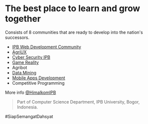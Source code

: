# The best place to learn and grow together

Consists of 8 communities that are ready to develop into the nation's successors.

- [IPB Web Development Community](https://www.instagram.com/iwdc_ipb/)
- [AgriUX](https://www.instagram.com/agriux/)
- [Cyber Security IPB](https://www.youtube.com/@CyberSecurityIPB)
- [Game Reality](https://www.instagram.com/gary_ipb/)
- Agribot
- [Data Mining](https://www.instagram.com/damingipb/)
- [Mobile Apps Development](https://www.instagram.com/mad.ipb/)
- Competitive Programming

More info [@HimalkomIPB](https://www.instagram.com/himalkomipb/)

> Part of Computer Science Department, IPB University, Bogor, Indonesia.

 #SiapSemangatDahsyat
